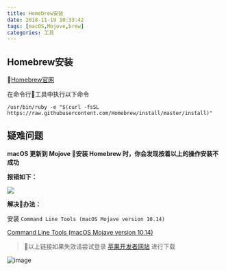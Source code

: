```yaml
---
title: Homebrew安装
date: 2018-11-19 10:33:42
tags: [macOS,Mojove,brew]
categories: 工具
---
```

## Homebrew安装

[Homebrew官网](https://brew.sh/index_zh-cn)

在命令行工具中执行以下命令

```
/usr/bin/ruby -e "$(curl -fsSL https://raw.githubusercontent.com/Homebrew/install/master/install)"
```

## 疑难问题

**macOS 更新到 Mojove 安装 Homebrew 时，你会发现按着以上的操作安装不成功**

<!-- more -->

**报错如下：**

<image src="https://mdstatic.netlify.com/blog/brew安装1.png" />

**解决办法：**

安装 `Command Line Tools (macOS Mojave version 10.14)`

[Command Line Tools (macOS Mojave version 10.14)](https://download.developer.apple.com/Developer_Tools/Command_Line_Tools_macOS_10.14_for_Xcode_10.1/Command_Line_Tools_macOS_10.14_for_Xcode_10.1.dmg)

> 以上链接如果失效请尝试登录 [苹果开发者网站](https://developer.apple.com/download/more/) 进行下载

![image](https://mdstatic.netlify.com/blog/brew安装2.png)
